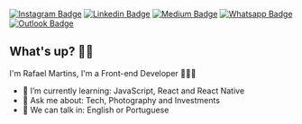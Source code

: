 [![Instagram Badge](https://img.shields.io/badge/-Follow%20me-6633cc?style=flat-square&labelColor=6633cc&logo=instagram&logoColor=white&link=https://www.instagram.com/raafs92)](https://www.instagram.com/raafs92) 
[![Linkedin Badge](https://img.shields.io/badge/-Linkedin-6633cc?style=flat-square&logo=Linkedin&logoColor=white&link=https://www.linkedin.com/in/rafael-martins92/)](https://www.linkedin.com/in/rafael-martins92/)
[![Medium Badge](https://img.shields.io/badge/-Medium-6633cc?style=flat-square&logo=Medium&logoColor=white&link=https://medium.com/@rafael.martins92)](https://medium.com/@rafael.martins92)
[![Whatsapp Badge](https://img.shields.io/badge/-WhatsApp-6633cc?style=flat-square&logo=Whatsapp&logoColor=white&link=https://whats.link/rafaelmartins92)](https://whats.link/rafaelmartins92)
[![Outlook Badge](https://img.shields.io/badge/-rafael.matins92@outlook.com-6633cc?style=flat-square&logo=Windows&logoColor=white&link=mailto:rafael.martins92@outlook.com)](mailto:rafael.martins92@outlook.com)
## What's up? 👋🏻 

I'm Rafael Martins, I'm a Front-end Developer 👨🏻‍💻 

- 🚀 I’m currently learning: JavaScript, React and React Native
- 💬 Ask me about: Tech, Photography and Investments
- 📣 We can talk in: English or Portuguese

<!--
**rafaelmartins92/rafaelmartins92** is a ✨ _special_ ✨ repository because its `README.md` (this file) appears on your GitHub profile.

Here are some ideas to get you started:

- 🔭 I’m currently working on my personal blog with Gatsby, React, GraphQL and Netlify 
- 🌱 I’m currently learning ...
- 👯 I’m looking to collaborate on ...
- 🤔 I’m looking for help with ...
- 💬 Ask me about ...
- 📫 How to reach me: ...
- 😄 Pronouns: ...
- ⚡ Fun fact: ...

### Useful links: 
[👉🏻 Portfolio](https://rafaelmartins92.github.io/portfolio/) [👉🏻 Linkedin](https://www.linkedin.com/in/rafael-martins92/) [👉🏻 Medium](https://medium.com/@rafael.martins92) [👉🏻 Instagram](https://www.instagram.com/raafs92)

[![Github Badge](https://img.shields.io/badge/-Github-000?style=flat-square&logo=Github&logoColor=white&link=https://github.com/lucasgdb)](https://github.com/lucasgdb)
[![Linkedin Badge](https://img.shields.io/badge/-LinkedIn-blue?style=flat-square&logo=Linkedin&logoColor=white&link=https://www.linkedin.com/in/lucas-bittencourt/)](https://www.linkedin.com/in/lucas-bittencourt/)
[![DEV Badge](https://img.shields.io/badge/-DEV.to-000?style=flat-square&logo=dev.to&logoColor=white&link=https://dev.to/lucasgdb)](https://dev.to/lucasgdb)
[![Stackoverflow Badge](https://img.shields.io/badge/-Stackoverflow-4CA143?style=flat-square&logo=Stackoverflow&logoColor=white&link=https://pt.stackoverflow.com/users/93508/lucas-bittencourt)](https://pt.stackoverflow.com/users/93508/lucas-bittencourt)
[![Twitter Badge](https://img.shields.io/badge/-Twitter-1ca0f1?style=flat-square&labelColor=1ca0f1&logo=twitter&logoColor=white&link=https://twitter.com/lgdbittencourt)](https://twitter.com/lgdbittencourt)
[![Whatsapp Badge](https://img.shields.io/badge/-Whatsapp-4CA143?style=flat-square&labelColor=4CA143&logo=whatsapp&logoColor=white&link=https://api.whatsapp.com/send?phone=5512988344336&text=Olá!)](https://api.whatsapp.com/send?phone=5512988344336&text=Olá!)
-->
